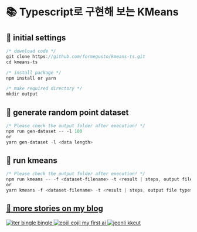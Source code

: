 # 📚 Typescript로 구현해 보는 KMeans

## 📕 initial settings

```jsx
/* download code */
git clone https://github.com/formegusto/kmeans-ts.git
cd kmeans-ts

/* install package */
npm install or yarn

/* make required directory */
mkdir output
```

## 📗 generate random point dataset

```jsx
/* Please check the output folder after execution! */
npm run gen-dataset -- -l 100
or
yarn gen-dataset -l <data length>
```

## 📘 run kmeans

```jsx
/* Please check the output folder after execution! */
npm run kmeans -- -f <dataset-filename> -t <result | steps, output file type> -k <HyperParameter>
or
yarn kmeans -f <dataset-filename> -t <result | steps, output file type> -k <HyperParameter>
```

## [🍩 more stories on my blog](https://formegusto.tistory.com/search/Typescript%EB%A1%9C%20%EA%B5%AC%ED%98%84%ED%95%B4%20%EB%B3%B4%EB%8A%94%20KMeans)
<a href="https://formegusto.tistory.com/entry/Typescript-%EB%A1%9C-%EA%B5%AC%ED%98%84%ED%95%B4%EB%B3%B4%EB%8A%94-KMeans-1-Javascript-Iteration-Protocol" target="_blank">
  <img src="https://github.com/formegusto/kmeans-ts/assets/52296323/30bcf2d9-01dd-4e37-b051-ad8bd531f276" alt="iter bingle bingle"/>
</a>
<a href="https://formegusto.tistory.com/entry/Typescript%EB%A1%9C-%EA%B5%AC%ED%98%84%ED%95%B4-%EB%B3%B4%EB%8A%94-KMeans-2-KMeans-and-KMeans-Difference" target="_blank">
  <img src="https://github.com/formegusto/kmeans-ts/assets/52296323/da82ec88-c758-4efd-9194-6ebab324d293" alt="eojil eojil my first ai"/>
</a>
<a href="https://formegusto.tistory.com/entry/Typescript%EB%A1%9C-%EA%B5%AC%ED%98%84%ED%95%B4-%EB%B3%B4%EB%8A%94-KMeans-3-KMeans-with-Typescript" target="_blank">
  <img src="https://github.com/formegusto/kmeans-ts/assets/52296323/13022ef7-f58a-41b9-889d-8e3269873dd6" alt="jeonli kkeut"/>
</a>
